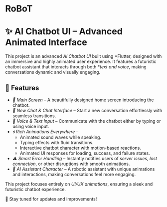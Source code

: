 # RoBoT
# ✨ AI Chatbot UI – Advanced Animated Interface  

This project is an advanced *AI Chatbot UI* built using *Flutter, designed with an immersive and highly animated user experience. It features a futuristic chatbot assistant that interacts through both **text and voice*, making conversations dynamic and visually engaging.  

## 🚀 Features  

- *📱 Main Screen* – A beautifully designed home screen introducing the chatbot.  
- *💬 New Chat & Chat Interface* – Start a new conversation effortlessly with seamless transitions.  
- *🎤 Voice & Text Input* – Communicate with the chatbot either by typing or using voice input.  
- *🌀 Rich Animations Everywhere* –  
  - Animated sound waves while speaking.  
  - Typing effects with fluid transitions.  
  - Interactive chatbot character with motion-based reactions.  
  - Animated UI responses for loading, success, and failure states.  
- *⚠️ Smart Error Handling* – Instantly notifies users of *server issues, lost connection*, or other disruptions with smooth animations.  
- *🤖 AI Assistant Character* – A robotic assistant with unique animations and interactions, making conversations feel more engaging.  

This project focuses entirely on *UI/UX animations*, ensuring a sleek and futuristic chatbot experience.  

🔗 Stay tuned for updates and improvements!
